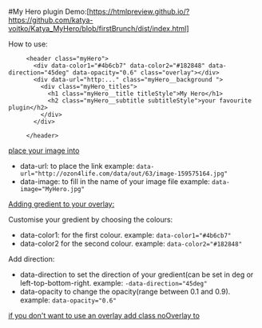 #My Hero plugin
Demo:[https://htmlpreview.github.io/?https://github.com/katya-voitko/Katya_MyHero/blob/firstBrunch/dist/index.html]

How to use:
 ``` 
      <header class="myHero">
        <div data-color1="#4b6cb7" data-color2="#182848" data-direction="45deg" data-opacity="0.6" class="overlay"></div>
        <div data-url="http:..." class="myHero__background ">
          <div class="myHero_titles">
            <h1 class="myHero__title titleStyle">My Hero</h1>
            <h2 class="myHero__subtitle subtitleStyle">your favourite plugin</h2>
          </div>
        </div>

      </header>
```
<u>place your image into <div class="myHero__background"></u>

-  data-url: to place the link example:  ``` data-url="http://ozon4life.com/data/out/63/image-159575164.jpg"  ```
- data-image: to fill in the name of your image file  example:  ``` data-image="MyHero.jpg"  ```

<u>Adding gredient to your overlay:</u>

Customise your gredient by choosing the colours:
- data-color1: for the first colour. example:  ``` data-color1="#4b6cb7"  ```
- data-color2 for the second colour. example:  ``` data-color2="#182848"  ```

Add direction:

- data-direction to set the direction of your gredient(can be set in deg or left-top-bottom-right. example:  ```-data-direction="45deg" ```
- data-opacity to change the opacity(range between 0.1 and 0.9). example:  ```data-opacity="0.6"  ```


<u>if you don't want to use an overlay add class noOverlay to <div class="overlay"></u>

